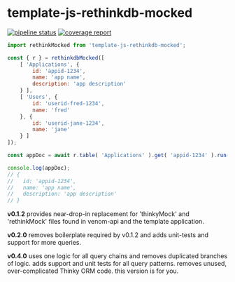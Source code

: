# template-js-rethinkdb-mocked

[![pipeline status](https://code.venom360.com/platform/template-js-rethinkdb-mocked/badges/master/pipeline.svg)](https://code.venom360.com/platform/template-js-rethinkdb-mocked/commits/master)
[![coverage report](https://code.venom360.com/platform/template-js-rethinkdb-mocked/badges/master/coverage.svg)](https://code.venom360.com/platform/template-js-rethinkdb-mocked/commits/master)

```javascript
import rethinkMocked from 'template-js-rethinkdb-mocked';

const { r } = rethinkdbMocked([
    [ 'Applications', {
        id: 'appid-1234',
        name: 'app name',
        description: 'app description'
    } ],
    [ 'Users', {
        id: 'userid-fred-1234',
        name: 'fred'
    }, {
        id: 'userid-jane-1234',
        name: 'jane'
    } ]
]);

const appDoc = await r.table( 'Applications' ).get( 'appid-1234' ).run();

console.log(appDoc);
// {
//   id: 'appid-1234',
//   name: 'app name',
//   description: 'app description'
// }
```

**v0.1.2** provides near-drop-in replacement for 'thinkyMock' and 'rethinkMock' files found in venom-api and the template application.

**v0.2.0** removes boilerplate required by v0.1.2 and adds unit-tests and support for more queries.

**v0.4.0** uses one logic for all query chains and removes duplicated branches of logic. adds support and unit tests for all query patterns. removes unused, over-complicated Thinky ORM code. this version is for you.




[0]: ./spec/template-js-rethinkdb-mocked-thinky.spec.js
